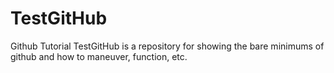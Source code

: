 # TestGitHub
Github Tutorial
TestGitHub is a repository for showing the bare minimums of github and how to maneuver, function, etc.
